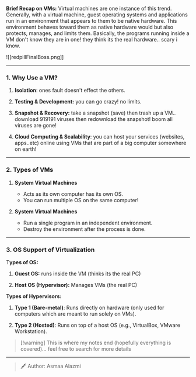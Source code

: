 **Brief Recap on VMs:**
	Virtual machines are one instance of this trend. Generally, with a virtual machine, guest operating systems and applications run in an environment that appears to them to be native hardware. This environment behaves toward them as native hardware would but also protects, manages, and limits them. Basically, the programs running inside a VM don't know they are in one! they think its the real hardware.. scary i know.
	

![[redpillFinalBoss.png]]
_____
### 1. Why Use a VM?
	
1. **Isolation**: ones fault doesn't effect the others.
	
2. **Testing & Development:** you can go crazy! no limits.
	
3. **Snapshot & Recovery:** take a snapshot (save) then trash up a VM.. download 919191 viruses then redownload the snapshot! boom all viruses are gone!
	
4. **Cloud Computing & Scalability**: you can host your services (websites, apps..etc) online using VMs that are part of a big computer somewhere on earth!

_________________
### 2. Types of VMs
	
1. **System Virtual Machines**
	- Acts as its own computer has its own OS.
	- You can run multiple OS on the same computer!
	
2. **System Virtual Machines**
	- Run a single program in an independent environment.
	- Destroy the environment after the process is done.

________
### 3. OS Support of Virtualization

T**ypes of OS:**
	
1. **Guest OS:** runs inside the VM (thinks its the real PC)
	
2. **Host OS (Hypervisor):** Manages VMs (the real PC)

**Types of Hypervisors:**
	
1. **Type 1 (Bare-metal)**: Runs directly on hardware (only used for computers which are meant to run solely on VMs).
	
2. **Type 2 (Hosted)**: Runs on top of a host OS (e.g., VirtualBox, VMware Workstation).

>[!warning] This is where my notes end (hopefully everything is covered)... feel free to search for more details

______________

> 🖋️ Author: Asmaa Alazmi